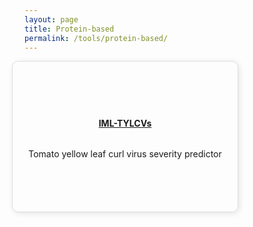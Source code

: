 ```yaml
---
layout: page
title: Protein-based
permalink: /tools/protein-based/
---
```


<section id="programs" class="programs">
    <div class="container">
        <div id="Protein-based" class="custom-row">
                <div class="custom-box">
                    <h4><a href="https://balalab-skku.org/IML-TYLCVs/" target="_blank" rel="noopener noreferrer">IML-TYLCVs</a></h4>
                    <p>Tomato yellow leaf curl virus severity predictor</p>
                </div>
        </div>
    </div>
</section>


<style>
    /* Ensure the main content is aligned to the left */
    .programs .container {
        display: flex;
        flex-direction: column;
        align-items: flex-start;
    }

    /* Adjust heading to align left */
    h1 {
        text-align: left;
        margin-bottom: 20px;
    }

    /* Box styling */
    .custom-box {
        width: 320px; /* Increase size */
        height: 200px; /* Increase height */
        padding: 20px;
        border: 1px solid #ddd;
        border-radius: 10px;
        box-shadow: 2px 2px 10px rgba(0, 0, 0, 0.1);
        text-align: center;
        display: flex;
        flex-direction: column;
        justify-content: center; /* Center vertically */
        align-items: center; /* Center horizontally */
    }

    /* Row container to hold boxes and align them left */
    .custom-row {
        display: flex;
        gap: 40px; /* Space between boxes */
        margin-left: -20px;
    }
</style>
